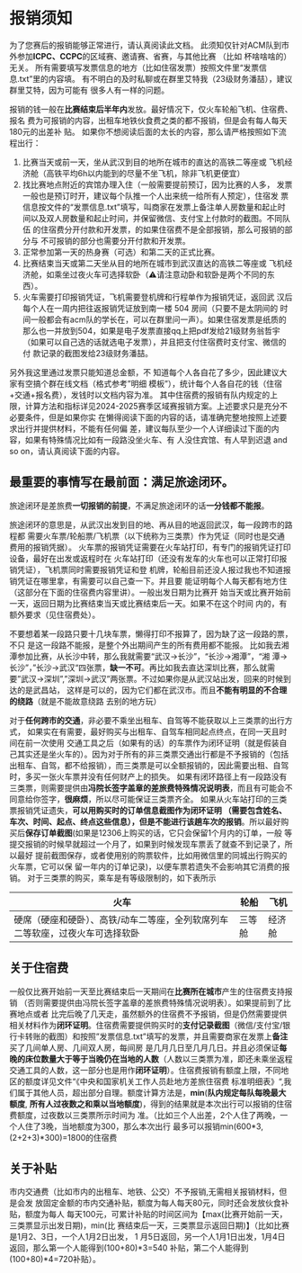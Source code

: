 # 报销须知

&#x20;       为了您赛后的报销能够正常进行，请认真阅读此文档。 此须知仅针对ACM队到市外参加**ICPC、CCPC**的区域赛、邀请赛、省赛，与其他比赛 （比如 杯啥啥啥的）无关。 所有需要填写发票信息的地方（比如住宿发票）按照文件里“发票信息.txt”里的内容填。 有不明白的及时私聊或在群里艾特我（23级财务潘喆），建议群里艾特，因为可能有 很多人有一样的问题。&#x20;

&#x20;       报销的钱一般在**比赛结束后半年内**发放。最好情况下，仅火车轮船飞机、住宿费、报名 费为可报销的内容，出租车地铁伙食费之类的都不报销，但是会有每人每天180元的出差补 贴。 如果你不想阅读后面的太长的内容，那么请严格按照如下流程出行：

1. 比赛当天或前一天，坐从武汉到目的地所在城市的直达的高铁二等座或 飞机经济舱（高铁平均6h以内能到的尽量不坐飞机，除非飞机更便宜）
2. 找比赛地点附近的宾馆办理入住（一般需要提前预订，因为比赛的人多， 发票一般也是预订时开，建议每个队推一个人出来统一给所有人预定），住宿发 票信息按文件的“发票信息.txt”填写，叫商家在发票上备注单人房数量和起止时 间以及双人房数量和起止时间，并保留微信、支付宝上付款时的截图。不同队伍 的住宿费分开付款和开发票，的如果住宿费不是全部报销，那么可报销的部分与 不可报销的部分也需要分开付款和开发票。
3. 正常参加第一天的热身赛（可选）和第二天的正式比赛。
4. 比赛结束当天或第二天坐从目的地所在城市到武汉直达的高铁二等座或 飞机经济舱，如乘坐过夜火车可选择软卧（⚠请注意动卧和软卧是两个不同的东西）。
5. 火车需要打印报销凭证，飞机需要登机牌和行程单作为报销凭证，返回武 汉后每个人在一周内把往返报销凭证放到南一楼 504 房间（只要不是太阴间的 时间一般都会有acm队的学长在，可以在群里问一声）。如果住宿发票是纸质的 那么也一并放到504，如果是电子发票直接qq上把pdf发给21级财务翁哲宇 （如果可以自己选的话就选电子发票），并且把支付住宿费时支付宝、微信的付 款记录的截图发给23级财务潘喆。

&#x20;       另外我这里通过发票只能知道总金额，不 知道每个人各自花了多少，因此建议大家有空搞个群在线文档（格式参考”明细 模板”），统计每个人各自花的钱（住宿+交通+报名费），发钱时以文档内容为准。 其中住宿费的报销有队内规定的上限，计算方法和指标详见2024-2025赛季区域赛报销方案。上述要求只是充分不必要条件，但是如果你实 在懒得阅读下面的内容的话，请准确完整地按照上述要求出行并提供材料，不能有任何偏 差，建议每队至少一个人详细读过下面的内容，如果有特殊情况比如有一段路没坐火车、有 人没住宾馆、有人早到迟退 and so on，请认真阅读下面的内容。

## 最重要的事情写在最前面：**满足旅途闭环。**

&#x20;        旅途闭环是差旅费**一切报销的前提**，不满足旅途闭环的话**一分钱都不能报**。

&#x20;       旅途闭环的意思是，从武汉出发到目的地、再从目的地返回武汉，每一段跨市的路程都 需要火车票/轮船票/飞机票（以下统称为三类票）作为凭证（同时也是交通费用的报销凭据）。 火车票的报销凭证需要在火车站打印，有专门的报销凭证打印设备，最好在出发或返程时在 火车站打印（还没有发车的火车也可以正常打印报销凭证），飞机票同时需要报销凭证和登 机牌，轮船目前还没人报过我也不知道报销凭证在哪里拿，有需要可以自己查一下。并且要 能证明每个人每天都有地方住（这部分在下面的住宿费内容里讲）。一般出发日期为比赛开 始当天或比赛开始前一天，返回日期为比赛结束当天或比赛结束后一天。如果不在这个时间 内的，有额外要求（见住宿费处）。

&#x20;       不要想着某一段路只要十几块车票，懒得打印不报算了，因为缺了这一段路的票，不只 是这一段路不能报，是整个外出期间产生的所有费用都不能报。 比如我去湘潭参加比赛，从长沙中转，那么我就需要“武汉->长沙”，“长沙->湘潭”，“湘 潭->长沙”，”长沙->武汉“四张票，**缺一不可**。再比如我去直达深圳比赛，那么就需要”武汉->深圳”,”深圳->武汉”两张票。不过如果你是从武汉站出发，回来的时候到达的是武昌站， 这样是可以的，因为它们都在武汉市。而且**不能有明显的不合理的绕路**（就是不能故意绕路 去别的地方玩）&#x20;

&#x20;       对于**任何跨市的交通**，非必要不乘坐出租车、自驾等不能获取以上三类票的出行方式， 如果实在有需要，最好购买与出租车、自驾车相同起点终点，在同一天且时间在前一次使用 交通工具之后（如果有的话）的车票作为闭环证明（就是假装自己其实还是坐火车的）。因为对于所有的非三类票交通出行都是不予报销的（包括出租车、自驾，都不给报销），而三类票是可以全额报销的，因此需要出租、自驾时，多买一张火车票并没有任何财产上的损失。 如果有闭环路径上有一段路没有三类票，则需要提供由**冯院长签字盖章的差旅费特殊情况说明表**，而且有可能会不同意给你签字，**很麻烦**，所以尽可能保证三类票齐全。 如果从火车站打印的三类票报销凭证遗失，**可以用购买时的订单信息截图作为闭环证明 （需要包含姓名、车次、时间、起点、终点这些信息），但是不能进行该趟车次的报销**。所以最好购买后**保存订单截图**(如果是12306上购买的话，它只会保留1个月内的订单，一般 等提交报销的时候早就超过一个月了，如果到时候发现车票丢了就查不到记录了，所以最好 提前截图保存，或者使用别的购票软件，比如用微信里的同城出行购买的火车票，它可以保 留一年内的订单记录)，以便车票若遗失不会影响其它消费的报销。 对于三类票的购买，乘车是有等级限制的，如下表所示

| 火车                                      | 轮船  | 飞机  |
| --------------------------------------- | --- | --- |
| 硬席（硬座和硬卧）、高铁/动车二等座，全列软席列车二等软座，过夜火车可选择软卧 | 三等舱 | 经济舱 |

## 关于**住宿费**&#x20;

&#x20;       一般仅比赛开始前一天至比赛结束后一天期间在**比赛所在城市**产生的住宿费支持报销 （否则需要提供由冯院长签字盖章的差旅费特殊情况说明表）。如果提前到了比赛地点或者 比完后晚了几天走，虽然额外的住宿费不予报销，但是仍然需要提供相关材料作为**闭环证明**。住宿费需要提供购买时的**支付记录截图**（微信/支付宝/银行卡转账的截图）和按照”发票信息.txt”填写的发票，并且需要商家在发票上**备注**买了几间单人房、几间双人房，每间房 是几月几日至几月几日。并且必须保证**每晚的床位数量大于等于当晚仍在当地的人数**（人数以三类票为准，即还未乘坐返程交通工具的人数，这一部分也是用作**闭环证明**）。住宿费报销有额度上限，不同地区的额度详见文件“《中央和国家机关工作人员赴地方差旅住宿费 标准明细表》“,我们属于其他人员，超出部分自理。额度计算方法是，**min**(**队内规定每队每晚最大额度**, **所有人过夜数之和乘以当地额度**)，得到的结果就是本次出行可以报销的住宿费额度，过夜数以三类票所示时间为 准。（比如三个人出差，2个人住了两晚，一个人住了3晚，当地额度为300，那么本次出行 最多可以报销min(600\*3,(2+2+3)\*300)=1800的住宿费

## 关于**补贴**

&#x20;       市内交通费（比如市内的出租车、地铁、公交）不予报销,无需相关报销材料，但是会发 放固定金额的市内交通补贴，额度为每人每天80元，同时还会发放伙食补贴，额度为每人 每天100元，可累计补贴的时间区间为【max(比赛开始前一天，三类票显示出发日期)，min(比 赛结束后一天，三类票显示返回日期)】（比如比赛是1月2、3日，一个人1月2日出发， 1 月5日返回，另一个人1月1日出发，1月4日返回，那么第一个人能得到(100+80)\*3=540 补贴，第二个人能得到(100+80)\*4=720补贴）。
